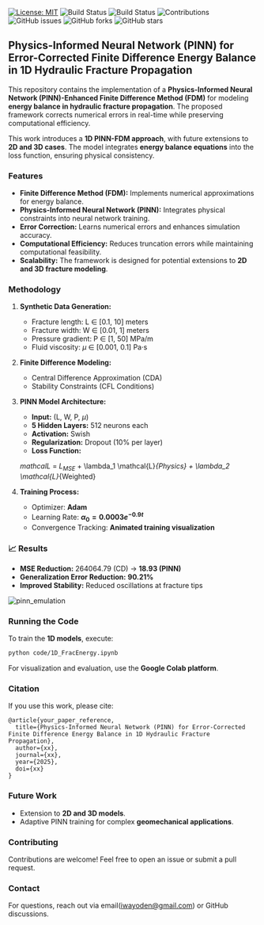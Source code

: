 [![License: MIT](https://img.shields.io/badge/License-MIT-yellow.svg)](https://opensource.org/licenses/MIT)
![Build Status](https://img.shields.io/badge/PINN-yes-green)
![Build Status](https://img.shields.io/badge/FDM-yes-blue)
![Contributions](https://img.shields.io/badge/contributions-welcome-gold)
![GitHub issues](https://img.shields.io/github/issues/DennisWayo/PINN-FDM-FracEnergyBalance)
![GitHub forks](https://img.shields.io/github/forks/DennisWayo/PINN-FDM-FracEnergyBalance)
![GitHub stars](https://img.shields.io/github/stars/DennisWayo/PINN-FDM-FracEnergyBalance)


## Physics-Informed Neural Network (PINN) for Error-Corrected Finite Difference Energy Balance in 1D Hydraulic Fracture Propagation

This repository contains the implementation of a **Physics-Informed Neural Network (PINN)-Enhanced Finite Difference Method (FDM)** for modeling **energy balance in hydraulic fracture propagation**. The proposed framework corrects numerical errors in real-time while preserving computational efficiency.

This work introduces a **1D PINN-FDM approach**, with future extensions to **2D and 3D cases**. The model integrates **energy balance equations** into the loss function, ensuring physical consistency.


### Features
- **Finite Difference Method (FDM):** Implements numerical approximations for energy balance.
- **Physics-Informed Neural Network (PINN):** Integrates physical constraints into neural network training.
- **Error Correction:** Learns numerical errors and enhances simulation accuracy.
- **Computational Efficiency:** Reduces truncation errors while maintaining computational feasibility.
- **Scalability:** The framework is designed for potential extensions to **2D and 3D fracture modeling**.


### Methodology
1. **Synthetic Data Generation:** 
   - Fracture length: L $\in$ [0.1, 10] meters
   - Fracture width:  W $\in$ [0.01, 1] meters
   - Pressure gradient: P $\in$ [1, 50] MPa/m
   - Fluid viscosity: $\mu$ $\in$ [0.001, 0.1] Pa·s

2. **Finite Difference Modeling:**
   - Central Difference Approximation (CDA)
   - Stability Constraints (CFL Conditions)

3. **PINN Model Architecture:**
   - **Input:** (L, W, P, $\mu$)
   - **5 Hidden Layers:** 512 neurons each
   - **Activation:** Swish
   - **Regularization:** Dropout (10% per layer)
   - **Loss Function:** 
     
   $mathcal{L}$ = $L_{MSE}$ + \lambda_1 \mathcal{L}_{Physics} + \lambda_2 \mathcal{L}_{Weighted}
     

4. **Training Process:**
   - Optimizer: **Adam**
   - Learning Rate: **$\alpha_0 = 0.0003 e^{-0.9t}$**
   - Convergence Tracking: **Animated training visualization**
  

### 📈 Results
- **MSE Reduction:** 264064.79 (CD) → **18.93 (PINN)**
- **Generalization Error Reduction:** **90.21%**
- **Improved Stability:** Reduced oscillations at fracture tips

![pinn_emulation](https://github.com/user-attachments/assets/7e57081e-b747-4e18-a13e-0787b3b2f80e)


### Running the Code
To train the **1D models**, execute:

```bash
python code/1D_FracEnergy.ipynb
```
For visualization and evaluation, use the **Google Colab platform**.

### Citation
If you use this work, please cite:

```
@article{your_paper_reference,
  title={Physics-Informed Neural Network (PINN) for Error-Corrected Finite Difference Energy Balance in 1D Hydraulic Fracture Propagation},
  author={xx},
  journal={xx},
  year={2025},
  doi={xx}
}
```

### Future Work
- Extension to **2D and 3D models**.
- Adaptive PINN training for complex **geomechanical applications**.

### Contributing
Contributions are welcome! Feel free to open an issue or submit a pull request.

### Contact
For questions, reach out via email(iwayoden@gmail.com) or GitHub discussions.

